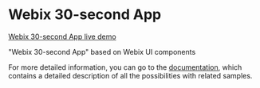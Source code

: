 # Webix 30-second App

[Webix 30-second App live demo](https://alexbalash.github.io/webix-30-second-app/)

"Webix 30-second App" based on Webix UI components

For more detailed information, you can go to the [documentation](https://docs.webix.com/), which contains a detailed description of all the possibilities with related samples.
